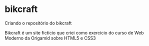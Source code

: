 # bikcraft
Criando o repositório do bikcraft

Bikcraft é um site ficticio que criei como exercicio do curso de Web Moderno da Origamid sobre HTML5 e CSS3
